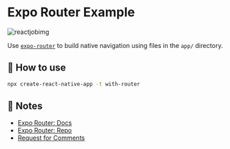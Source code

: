 # Expo Router Example
![reactjobimg](https://user-images.githubusercontent.com/104012238/233858728-d347c869-1f66-45ca-9af0-9649f7e0fb70.png)


Use [`expo-router`](https://expo.github.io/router) to build native navigation using files in the `app/` directory.

## 🚀 How to use

```sh
npx create-react-native-app -t with-router
```

## 📝 Notes

- [Expo Router: Docs](https://expo.github.io/router)
- [Expo Router: Repo](https://github.com/expo/router)
- [Request for Comments](https://github.com/expo/router/discussions/1)
